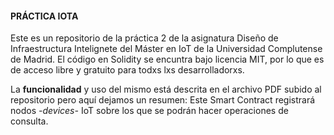 #### PRÁCTICA IOTA
Este es un repositorio de la práctica 2 de la asignatura Diseño de Infraestructura Intelignete del Máster en IoT de la Universidad Complutense de Madrid.
El código en Solidity se encuntra bajo licencia MIT, por lo que es de acceso libre y gratuito para todxs lxs desarrolladorxs.

La **funcionalidad** y uso del mismo está descrita en el archivo PDF subido al repositorio pero aquí dejamos un resumen:
Este Smart Contract registrará nodos *-devices-* IoT sobre los que se podrán hacer operaciones de consulta. 

